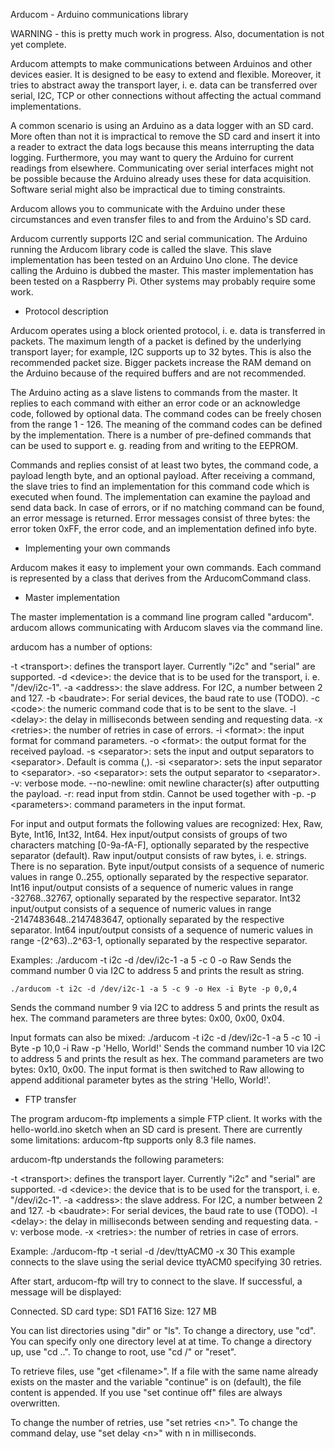 Arducom - Arduino communications library

WARNING - this is pretty much work in progress. Also, documentation is not yet complete.

Arducom attempts to make communications between Arduinos and other devices easier.
It is designed to be easy to extend and flexible. Moreover, it tries to abstract
away the transport layer, i. e. data can be transferred over serial, I2C, TCP or
other connections without affecting the actual command implementations.

A common scenario is using an Arduino as a data logger with an SD card. More often
than not it is impractical to remove the SD card and insert it into a reader to
extract the data logs because this means interrupting the data logging.
Furthermore, you may want to query the Arduino for current readings from elsewhere.
Communicating over serial interfaces might not be possible because the
Arduino already uses these for data acquisition. Software serial might also be
impractical due to timing constraints.

Arducom allows you to communicate with the Arduino under these circumstances and
even transfer files to and from the Arduino's SD card.

Arducom currently supports I2C and serial communication. The Arduino running the
Arducom library code is called the slave. This slave implementation has been tested
on an Arduino Uno clone. The device calling the Arduino is dubbed the master.
This master implementation has been tested on a Raspberry Pi. 
Other systems may probably require some work.

* Protocol description

Arducom operates using a block oriented protocol, i. e. data is transferred in packets.
The maximum length of a packet is defined by the underlying transport layer;
for example, I2C supports up to 32 bytes. This is also the recommended packet size.
Bigger packets increase the RAM demand on the Arduino because of the required buffers
and are not recommended.

The Arduino acting as a slave listens to commands from the master. It replies to each
command with either an error code or an acknowledge code, followed by optional data.
The command codes can be freely chosen from the range 1 - 126. The meaning of the
command codes can be defined by the implementation. There is a number of pre-defined
commands that can be used to support e. g. reading from and writing to the EEPROM.

Commands and replies consist of at least two bytes, the command code, a payload length byte, 
and an optional payload. After receiving a command, the slave tries to find an implementation
for this command code which is executed when found. The implementation can examine the
payload and send data back. In case of errors, or if no matching command can be found,
an error message is returned. Error messages consist of three bytes: the error token 0xFF,
the error code, and an implementation defined info byte.

* Implementing your own commands

Arducom makes it easy to implement your own commands. Each command is represented by
a class that derives from the ArducomCommand class.

* Master implementation

The master implementation is a command line program called "arducom". 
arducom allows communicating with Arducom slaves via the command line.

arducom has a number of options:

  -t &lt;transport&gt;: defines the transport layer. Currently "i2c" and "serial" are supported.
  -d &lt;device&gt;: the device that is to be used for the transport, i. e. "/dev/i2c-1".
  -a &lt;address&gt;: the slave address. For I2C, a number between 2 and 127.
  -b &lt;baudrate&gt;: For serial devices, the baud rate to use (TODO).
  -c &lt;code&gt;: the numeric command code that is to be sent to the slave.
  -l &lt;delay&gt;: the delay in milliseconds between sending and requesting data.
  -x &lt;retries&gt;: the number of retries in case of errors.
  -i &lt;format&gt;: the input format for command parameters.
  -o &lt;format&gt;: the output format for the received payload.
  -s &lt;separator&gt;: sets the input and output separators to &lt;separator&gt;. Default is comma (,).
  -si &lt;separator&gt;: sets the input separator to &lt;separator&gt;.
  -so &lt;separator&gt;: sets the output separator to &lt;separator&gt;.
  -v: verbose mode.
  --no-newline: omit newline character(s) after outputting the payload.
  -r: read input from stdin. Cannot be used together with -p.
  -p &lt;parameters&gt;: command parameters in the input format.
  
For input and output formats the following values are recognized:
Hex, Raw, Byte, Int16, Int32, Int64.
Hex input/output consists of groups of two characters matching [0-9a-fA-F], optionally
separated by the respective separator (default).
Raw input/output consists of raw bytes, i. e. strings. There is no separation.
Byte input/output consists of a sequence of numeric values in range 0..255, optionally
separated by the respective separator.
Int16 input/output consists of a sequence of numeric values in range -32768..32767, 
optionally separated by the respective separator.
Int32 input/output consists of a sequence of numeric values in range -2147483648..2147483647, 
optionally separated by the respective separator.
Int64 input/output consists of a sequence of numeric values in range -(2^63)..2^63-1, 
optionally separated by the respective separator.

Examples:
    ./arducom -t i2c -d /dev/i2c-1 -a 5 -c 0 -o Raw
Sends the command number 0 via I2C to address 5 and prints the result as string.

    ./arducom -t i2c -d /dev/i2c-1 -a 5 -c 9 -o Hex -i Byte -p 0,0,4
Sends the command number 9 via I2C to address 5 and prints the result as hex.
The command parameters are three bytes: 0x00, 0x00, 0x04.

Input formats can also be mixed:
    ./arducom -t i2c -d /dev/i2c-1 -a 5 -c 10 -i Byte -p 10,0 -i Raw -p 'Hello, World!'
Sends the command number 10 via I2C to address 5 and prints the result as hex.
The command parameters are two bytes: 0x10, 0x00. The input format is then switched to
Raw allowing to append additional parameter bytes as the string 'Hello, World!'.

* FTP transfer

The program arducom-ftp implements a simple FTP client. It works with the hello-world.ino sketch
when an SD card is present. There are currently some limitations: arducom-ftp supports only 8.3
file names.

arducom-ftp understands the following parameters:

  -t &lt;transport&gt;: defines the transport layer. Currently "i2c" and "serial" are supported.
  -d &lt;device&gt;: the device that is to be used for the transport, i. e. "/dev/i2c-1".
  -a &lt;address&gt;: the slave address. For I2C, a number between 2 and 127.
  -b &lt;baudrate&gt;: For serial devices, the baud rate to use (TODO).
  -l &lt;delay&gt;: the delay in milliseconds between sending and requesting data.
  -v: verbose mode.
  -x &lt;retries&gt;: the number of retries in case of errors.
  
Example:
    ./arducom-ftp -t serial -d /dev/ttyACM0 -x 30
This example connects to the slave using the serial device ttyACM0 specifying 30 retries.

After start, arducom-ftp will try to connect to the slave. If successful, a message will be displayed:

Connected. SD card type: SD1  FAT16 Size: 127 MB

You can list directories using "dir" or "ls". To change a directory, use "cd". You can specify only
one directory level at at time. To change a directory up, use "cd ..". To change to root, use "cd /" or
"reset".

To retrieve files, use "get &lt;filename&gt;". If a file with the same name already exists on the master and
the variable "continue" is on (default), the file content is appended. If you use "set continue off" files
are always overwritten.

To change the number of retries, use "set retries &lt;n&gt;".
To change the command delay, use "set delay &lt;n&gt;" with n in milliseconds.

